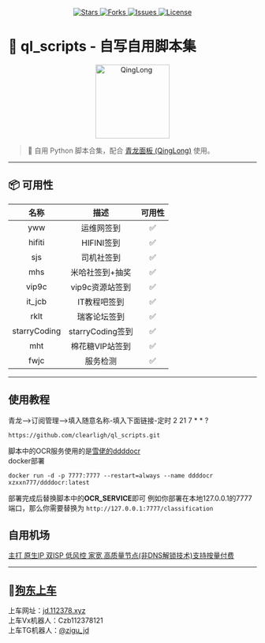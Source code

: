 <p align="center">
  <a href="https://github.com/clearligh/ql_scripts/stargazers">
    <img src="https://img.shields.io/github/stars/clearligh/ql_scripts?color=yellow&style=flat-square" alt="Stars" />
  </a>
  <a href="https://github.com/clearligh/ql_scripts/network/members">
    <img src="https://img.shields.io/github/forks/clearligh/ql_scripts?color=blue&style=flat-square" alt="Forks" />
  </a>
  <a href="https://github.com/clearligh/ql_scripts/issues">
    <img src="https://img.shields.io/github/issues/clearligh/ql_scripts?color=critical&style=flat-square" alt="Issues" />
  </a>
  <a href="https://github.com/clearligh/ql_scripts/blob/main/LICENSE">
    <img src="https://img.shields.io/github/license/clearligh/ql_scripts?style=flat-square" alt="License" />
  </a>
</p>


# 🐉 ql_scripts - 自写自用脚本集

<div style="text-align: center;">
  <img src="./static/ql.jpg" alt="QingLong" width="150" />
</div>


> 🧰 自用 Python 脚本合集，配合 [青龙面板 (QingLong)](https://github.com/whyour/qinglong) 使用。

---

## 📦 可用性
| 名称      | 描述                                 | 可用性           |
|:---------:|:----------------------------------:|:--------------:|
| yww  | 运维网签到 | ✅️    |
| hifiti  | HIFINI签到 | ✅️    |
| sjs  | 司机社签到 | ✅️    |
| mhs    | 米哈社签到+抽奖 | ✅️    |
| vip9c   | vip9c资源站签到 | ✅️   |
| it_jcb   | IT教程吧签到 | ✅️   |
| rklt   | 瑞客论坛签到 | ✅️   |
| starryCoding   | starryCoding签到 | ✅️   |
| mht   | 棉花糖VIP站签到 | ✅️   |
| fwjc   | 服务检测 | ✅️   |


---
## 使用教程  
青龙——>订阅管理——>填入随意名称-填入下面链接-定时 2 21 7 * * ?

```
https://github.com/clearligh/ql_scripts.git
```
脚本中的OCR服务使用的是[雪佬的ddddocr](https://github.com/xzxxn777/ddddocr)  
docker部署
```
docker run -d -p 7777:7777 --restart=always --name ddddocr xzxxn777/ddddocr:latest
```

部署完成后替换脚本中的**OCR_SERVICE**即可
例如你部署在本地127.0.0.1的7777端口，那么你需要替换为
`http://127.0.0.1:7777/classification`

## 自用机场
[主打 原生IP 双ISP 低风控 家宽 高质量节点(非DNS解锁技术)支持按量付费](https://1ck.org/register?invcode=444c526a)


---
## 🐶[狗东上车](https://jd.112378.xyz)
上车网址：[jd.112378.xyz](https://jd.112378.xyz)  
上车Vx机器人：Czb112378121  
上车TG机器人：[@zigu_jd](https://t.me/zigu_jd)
